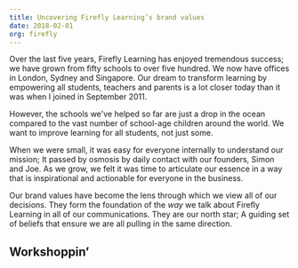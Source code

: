 ```yaml
---
title: Uncovering Firefly Learning’s brand values
date: 2018-02-01
org: firefly
---
```

Over the last five years, Firefly Learning has enjoyed tremendous success; we have grown from fifty schools to over five hundred. We now have offices in London, Sydney and Singapore. Our dream to transform learning by empowering all students, teachers and parents is a lot closer today than it was when I joined in September 2011.

However, the schools we've helped so far are just a drop in the ocean compared to the vast number of school-age children around the world. We want to improve learning for all students, not just some.

When we were small, it was easy for everyone internally to understand our mission; It passed by osmosis by daily contact with our founders, Simon and Joe. As we grow, we felt it was time to articulate our essence in a way that is inspirational and actionable for everyone in the business.

Our brand values have become the lens through which we view all of our decisions. They form the foundation of the _way_ we talk about Firefly Learning in all of our communications. They are our north star; A guiding set of beliefs that ensure we are all pulling in the same direction.

## Workshoppin’

